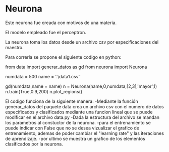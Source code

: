 # Neurona

Este neurona fue creada con motivos de una materia.

El modelo empleado fue el perceptron.

La neurona toma los datos desde un archivo csv por especificaciones del maestro.

Para correrla se propone el siguiente codigo en python:

from data import generar_datos as gd
from neurona import Neurona

numdata = 500
name = '.\data1.csv'

gd(numdata,name = name)
n = Neurona(name,0,numdata,[2,3],'mayor',1)
n.train(True,0.9,200)
n.plot_regions()

El codigo funciona de la siguiente manera:
-Mediante la función generar_datos del paquete data crea un archivo csv con el numero de datos especificados y clasificados mediante
  una funcion lineal que se puede modificar en el archivo data.py
-Dada la estructura del archivo se mandan los parametros al constuctor de la neurona.
-para el entrenamiento se puede indicar con False que no se desea vizualizar el grafico de entrenamiento, ademas de poder
  cambiar el "learning rate" y las iteraciones de aprendizaje.
-por ultimo se muestra un grafico de los elementos clasificados por la neurona.
